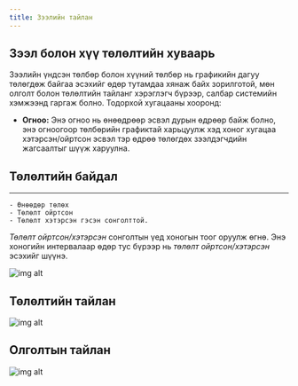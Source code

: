 ```yaml
---
title: Зээлийн тайлан
---
```

## Зээл болон хүү төлөлтийн хуваарь

Зээлийн үндсэн төлбөр болон хүүний төлбөр нь графикийн дагуу төлөгдөж байгаа эсэхийг өдөр тутамдаа хянаж байх зорилготой, мөн олголт болон төлөлтийн тайланг хэрэглэгч бүрээр, салбар системийн хэмжээнд гаргаж болно. Тодорхой хугацааны хооронд:
-	**Огноо:** Энэ огноо нь өнөөдрөөр эсвэл дурын өдрөөр байж болно, энэ огноогоор төлбөрийн графиктай харьцуулж хэд хоног хугацаа хэтэрсэн/ойртсон эсвэл тэр өдрөө төлөгдөх зээлдэгчдийн жагсаалтыг шүүж харуулна.
## Төлөлтийн байдал
___
    - Өнөөдөр төлөх 
    - Төлөлт ойртсон
    - Төлөлт хэтэрсэн гэсэн сонголттой.
_Төлөлт ойртсон/хэтэрсэн_ сонголтын үед хоногын тоог оруулж өгнө. Энэ хоногийн интервалаар өдөр тус бүрээр нь _төлөлт ойртсон/хэтэрсэн_ эсэхийг шүүнэ.
 >
 ![img alt](/img/image-38.png)

## Төлөлтийн тайлан
 >
 ![img alt](/img/image-39.png)

## Олголтын тайлан
 >
  ![img alt](/img/olgolt.png)